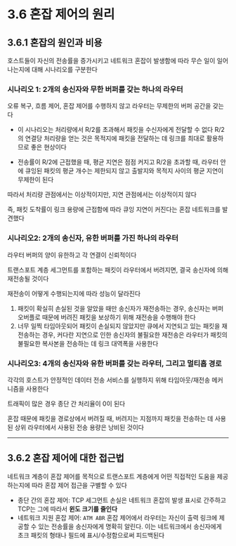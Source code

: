 # 3.6 혼잡 제어의 원리
## 3.6.1 혼잡의 원인과 비용
호스트들이 자신의 전송률을 증가시키고 네트워크 혼잡이 발생함에 따라 무슨 일이 일어나는지에 대해 시나리오를 구분한다

### 시나리오 1: 2개의 송신자와 무한 버퍼를 갖는 하나의 라우터
오류 복구, 흐름 제어, 혼잡 제어를 수행하지 않고 라우터는 무제한의 버퍼 공간을 갖는다

- 이 시나리오는 처리량에서 R/2를 초과해서 패킷을 수신자에게 전달할 수 없다
R/2의 연결당 처리량을 얻는 것은 목적지에 패킷을 전달하는 데 링크를 최대로 활용하므로 좋은 현상이다

- 전송률이 R/2에 근접했을 때, 평균 지연은 점점 커지고 R/2을 초과할 때, 라우터 안에 큐잉된 패킷의 평균 개수는 제한되지 않고 출발지와 목적지 사이의 평균 지연이 무제한이 된다

따라서 처리량 관점에서는 이상적이지만, 지연 관점에서는 이상적이지 않다

즉, 패킷 도착률이 링크 용량에 근접함에 따라 큐잉 지연이 커진다는 혼잡 네트워크를 발견했다

### 시나리오2: 2개의 송신자, 유한 버퍼를 가진 하나의 라우터
라우터 버퍼의 양이 유한하고 각 연결이 신뢰적이다

트랜스포트 계층 세그먼트를 포함하는 패킷이 라우터에서 버려지면, 결국 송신자에 의해 재전송될 것이다

재전송이 어떻게 수행되는지에 따라 성능이 달라진다

1. 패킷이 확실히 손실된 것을 알았을 때만 송신자가 재전송하는 경우, 송신자는 버퍼 오버플로 때문에 버려진 패킷을 보상하기 위해 재전송을 수행해야 한다
2. 너무 일찍 타임아웃되어 패킷이 손실되지 않았지만 큐에서 지연되고 있는 패킷을 재전송하는 경우, 커다란 지연으로 인한 송신자의 불필요한 재전송은 라우터가 패킷의 불필요한 복사본을 전송하는 데 링크 대역폭을 사용한다

### 시나리오3: 4개의 송신자와 유한 버퍼를 갖는 라우터, 그리고 멀티홉 경로
각각의 호스트가 안정적인 데이터 전송 서비스를 실행하지 위해 타임아웃/재전송 메커니즘을 사용한다

트래픽이 많은 경우 종단 간 처리율이 0이 된다

혼잡 때문에 패킷을 경로상에서 버려질 때, 버려지는 지점까지 패킷을 전송하는 데 사용된 상위 라우터에서 사용된 전송 용량은 낭비된 것이다

---
## 3.6.2 혼잡 제어에 대한 접근법
네트워크 계층이 혼잡 제어를 목적으로 트랜스포트 계층에게 어떤 직접적인 도움을 제공하는지에 따라 혼잡 제어 접근을 구별할 수 있다

- 종단 간의 혼잡 제어: TCP 세그먼트 손실은 네트워크 혼잡의 발생 표시로 간주하고 TCP는 그에 따라서 **윈도 크기를 줄인다**
- 네트워크 지원 혼잡 제어: `ATM ABR` 혼잡 제어에서 라우터는 자신이 출력 링크에 제공할 수 있는 전송률을 송신자에게 명확히 알린다. 이는 네트워크에서 송신자에게 초크 패킷의 형태나 필드에 표시/수정함으로써 피드백된다
